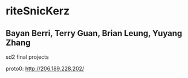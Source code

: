 # riteSnicKerz
## Bayan Berri, Terry Guan, Brian Leung, Yuyang Zhang
sd2 final projects

proto0: http://206.189.228.202/
